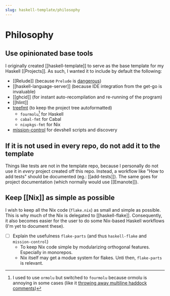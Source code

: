 ```yaml
---
slug: haskell-template/philosophy
---
```


# Philosophy

## Use opinionated base tools

I originally created [[haskell-template]] to serve as the base template for my Haskell [[Projects]]. As such, I wanted it to include by default the following:

- [[Relude]] (because `Prelude` is [dangerous](https://github.com/NorfairKing/haskell-dangerous-functions))
- [[haskell-language-server]] (because IDE integration from the get-go is invaluable)
- [[ghcid]] (for instant auto-recompilation and re-running of the program)
- [[hlint]]
- [treefmt] (to keep the project tree autoformatted)
  - `fourmolu`[^ormolu] for Haskell
  - `cabal-fmt` for Cabal
  - `nixpkgs-fmt` for Nix
- [mission-control](https://github.com/Platonic-Systems/mission-control) for devshell scripts and discovery

[treefmt]: https://nixos.asia/en/treefmt

[^ormolu]: I used to use `ormolu` but switched to `fourmolu` because ormolu is annoying in some cases (like it [throwing away multiline haddock comments](https://github.com/tweag/ormolu/issues/641))

## If it is not used in every repo, do not add it to the template

Things like tests are not in the template repo, because I personally do not use it in *every* project created off this repo. Instead, a workflow like "How to add tests" should be documented (eg.: [[add-tests]]). The same goes for project documentation (which normally would use [[Emanote]]).

## Keep [[Nix]] as simple as possible

I wish to keep all the Nix code (`flake.nix`) as small and simple as possible. This is why much of the Nix is delegated to [[haskell-flake]]. Consequently, it also becomes easier for the user to do some Nix-based Haskell workflows (I'm yet to document these).

- [ ] Explain the usefulness `flake-parts` (and thus `haskell-flake` and `mission-control`)
  - To keep Nix code simple by modularizing orthogonal features. Especially in monorepos. 
  - Nix itself may get a modue system for flakes. Unti then, `flake-parts` is relevant.